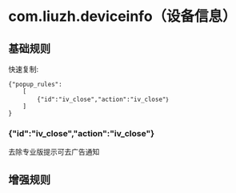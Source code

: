 # com.liuzh.deviceinfo（设备信息）

## 基础规则

快速复制:
```
{"popup_rules":
    [
        {"id":"iv_close","action":"iv_close"｝
    ]
}
```

### {"id":"iv_close","action":"iv_close"}
去除专业版提示可去广告通知


## 增强规则
